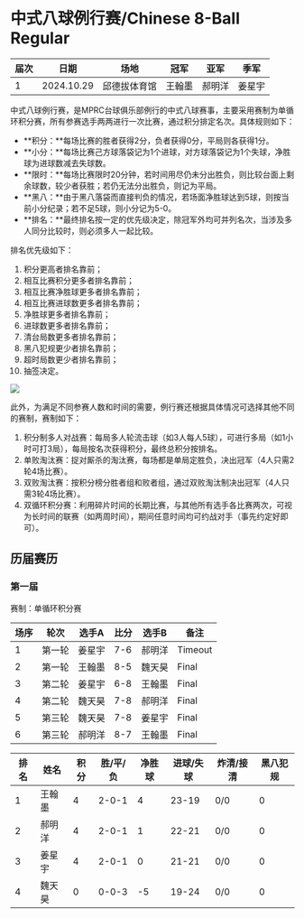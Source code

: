 # 中式八球例行赛/Chinese 8-Ball Regular

| 届次 | 日期                   | 场地        | 冠军   | 亚军   | 季军   |
| ---- | --------------------- | ----------- | ------ | ------ | ------ |
| 1    | 2024.10.29 | 邱德拔体育馆 | 王翰墨 | 郝明洋 | 姜星宇 |

中式八球例行赛，是MPRC台球俱乐部例行的中式八球赛事，主要采用赛制为单循环积分赛，所有参赛选手两两进行一次比赛，通过积分排定名次。具体规则如下：

- **积分：**每场比赛的胜者获得2分，负者获得0分，平局则各获得1分。
- **小分：**每场比赛己方球落袋记为1个进球，对方球落袋记为1个失球，净胜球为进球数减去失球数。
- **限时：**每场比赛限时20分钟，若时间用尽仍未分出胜负，则比较台面上剩余球数，较少者获胜；若仍无法分出胜负，则记为平局。
- **黑八：**由于黑八落袋而直接判负的情况，若场面净胜球达到5球，则按当前小分纪录；若不足5球，则小分记为5-0。
- **排名：**最终排名按一定的优先级决定，除冠军外均可并列名次，当涉及多人同分比较时，则必须多人一起比较。

排名优先级如下：

1. 积分更高者排名靠前；
2. 相互比赛积分更多者排名靠前；
3. 相互比赛净胜球更多者排名靠前；
4. 相互比赛进球数更多者排名靠前；
5. 净胜球更多者排名靠前；
6. 进球数更多者排名靠前；
7. 清台局数更多者排名靠前；
8. 黑八犯规更少者排名靠前；
9. 超时局数更少者排名靠前；
10. 抽签决定。

![](./img/chinese_8-ball_regular.jpg)

此外，为满足不同参赛人数和时间的需要，例行赛还根据具体情况可选择其他不同的赛制，赛制如下：

1. 积分制多人对战赛：每局多人轮流击球（如3人每人5球），可进行多局（如1小时可打3局），每局按名次获得积分，最终总积分按排名。
2. 单败淘汰赛：捉对厮杀的淘汰赛，每场都是单局定胜负，决出冠军（4人只需2轮4场比赛）。
3. 双败淘汰赛：按积分榜分胜者组和败者组，通过双败淘汰制决出冠军（4人只需3轮4场比赛）。
4. 双循环积分赛：利用碎片时间的长期比赛，与其他所有选手各比赛两次，可视为长时间的联赛（如两周时间），期间任意时间均可约战对手（事先约定好即可）。

## 历届赛历

### 第一届

赛制：单循环积分赛

| 场序 | 轮次   | 选手A  | 比分 | 选手B  | 备注 |
| ---- | ------ | ------ | ---- | ------ | ---- |
| 1    | 第一轮 | 姜星宇 | 7-6 | 郝明洋 | Timeout |
| 2    | 第一轮 | 王翰墨 | 8-5 | 魏天昊 | Final |
| 3    | 第二轮 | 姜星宇 | 6-8 | 王翰墨 | Final |
| 4    | 第二轮 | 魏天昊 | 7-8 | 郝明洋 | Final |
| 5    | 第三轮 | 魏天昊 | 7-8 | 姜星宇 | Final |
| 6    | 第三轮 | 郝明洋 | 8-7 | 王翰墨 | Final |

| 排名 | 姓名   | 积分 | 胜/平/负 | 净胜球 | 进球/失球 | 炸清/接清 | 黑八犯规 |
| ---- | ------ | ---- | -------- | ------ | --------- | --------- | -------- |
| 1    | 王翰墨 | 4    | 2-0-1    | 4      | 23-19     | 0/0       | 0        |
| 2    | 郝明洋 | 4    | 2-0-1    | 1      | 22-21     | 0/0       | 0        |
| 3    | 姜星宇 | 4    | 2-0-1    | 0      | 21-21     | 0/0       | 0        |
| 4    | 魏天昊 | 0    | 0-0-3    | -5     | 19-24     | 0/0       | 0        |

